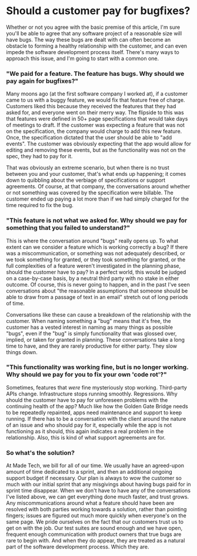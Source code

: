 # Should a customer pay for bugfixes?

Whether or not you agree with the basic premise of this article, I'm sure you'll be able to agree that any software project of a reasonable size will have bugs. The way these bugs are dealt with can often become an obstacle to forming a healthy relationship with the customer, and can even impede the software development process itself. There's many ways to approach this issue, and I'm going to start with a common one.

### "We paid for a feature. The feature has bugs. Why should we pay again for bugfixes?"

Many moons ago (at the first software company I worked at), if a customer came to us with a buggy feature, we would fix that feature free of charge. Customers liked this because they received the features that they had asked for, and everyone went on their merry way. The flipside to this was that features were defined in 50+ page specifications that would take days of meetings to draft. If the customer was expecting a feature that was not on the specification, the company would charge to add this new feature. Once, the specification dictated that the user should be able to "add events". The customer was obviously expecting that the app would allow for editing and removing these events, but as the functionality was not on the spec, they had to pay for it.

That was obviously an extreme scenario, but when there is no trust between you and your customer, that's what ends up happening; it comes down to quibbling about the verbiage of specifications or support agreements. Of course, at that company, the conversations around whether or not something was covered by the specification were billable. The customer ended up paying a lot more than if we had simply charged for the time required to fix the bug.

### "This feature is not what we asked for. Why should we pay for something that you failed to understand?"

This is where the conversation around "bugs" really opens up. To what extent can we consider a feature which is working correctly a bug? If there was a miscommunication, or something was not adequately described, or we took something for granted, or they took something for granted, or the full complexities of a feature weren't investigated in the planning phase, should the customer have to pay? In a perfect world, this would be judged on a case-by-case basis, by a neutral third party with no stake in either outcome. Of course, this is never going to happen, and in the past I've seen conversations about "the reasonable assumptions that someone should be able to draw from a passage of text in an email" stretch out of long periods of time.

Conversations like these can cause a breakdown of the relationship with the customer. When naming something a "bug" means that it's free, the customer has a vested interest in naming as many things as possible "bugs", even if the "bug" is simply functionality that was glossed over, implied, or taken for granted in planning. These conversations take a long time to have, and they are rarely productive for either party. They slow things down.

### "This functionality was working fine, but is no longer working. Why should we pay for you to fix your own 'code rot'?"

Sometimes, features that *were* fine mysteriously stop working. Third-party APIs change. Infrastructure stops running smoothly. Regressions. Why should the customer have to pay for unforeseen problems with the continuing health of the app? Much like how the Golden Gate Bridge needs to be repeatedly repainted, apps need maintenance and support to keep running. If there has to be a conversation with the client around the nature of an issue and who should pay for it, especially while the app is not functioning as it should, this again indicates a real problem in the relationship. Also, this is kind of what support agreements are for.

### So what's the solution?

At Made Tech, we bill for all of our time. We usually have an agreed-upon amount of time dedicated to a sprint, and then an additional ongoing support budget if necessary. Our plan is always to wow the customer so much with our initial sprint that any misgivings about having bugs paid for in sprint time disappear. When we don't have to have any of the conversations I've listed above, we can get everything done much faster, and trust grows. Any miscommunications around what a feature should have been are resolved with both parties working towards a solution, rather than pointing fingers; issues are figured out much more quickly when everyone's on the same page. We pride ourselves on the fact that our customers trust us to get on with the job. Our test suites are sound enough and we have open, frequent enough communication with product owners that true bugs are rare to begin with. And when they do appear, they are treated as a natural part of the software development process. Which they are.
